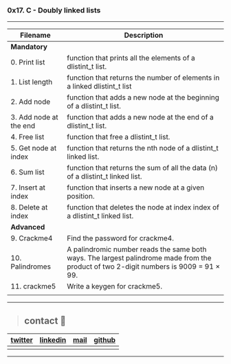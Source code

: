 ### 0x17. C - Doubly linked lists
---
|  **Filename** | **Description**  |
|---|---|
|   **Mandatory**    |
| 0. Print list   | function that prints all the elements of a dlistint_t list.  |
| 1. List length  | function that returns the number of elements in a linked dlistint_t list  |
| 2. Add node  | function that adds a new node at the beginning of a dlistint_t list.  |
| 3. Add node at the end  | function that adds a new node at the end of a dlistint_t list.  |
| 4. Free list  | function that free a dlistint_t list.  |
| 5. Get node at index  | function that returns the nth node of a dlistint_t linked list.  |
| 6. Sum list   | function that returns the sum of all the data (n) of a dlistint_t linked list.  |
| 7. Insert at index  | function that inserts a new node at a given position.  |
| 8. Delete at index  | function that deletes the node at index index of a dlistint_t linked list.  |
|    **Advanced**   |
| 9. Crackme4   | Find the password for crackme4.  |
| 10. Palindromes  | A palindromic number reads the same both ways. The largest palindrome made from the product of two 2-digit numbers is 9009 = 91 × 99.  |
| 11. crackme5  | Write a keygen for crackme5.  |
|   |   |
---
> ## contact 💬

| [twitter](https://twitter.com/RICARDO1470)  | [linkedin](https://www.linkedin.com/in/ricardo-alfonso-camayo/)  | [mail](1466@holbertonschool.com)  | [github](https://github.com/ricardo1470/README/blob/master/README.md)  |
|---|---|---|---|
|   |   |   |   |

--- 
